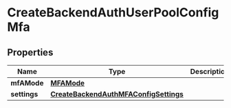 

# CreateBackendAuthUserPoolConfigMfa


## Properties

| Name | Type | Description | Notes |
|------------ | ------------- | ------------- | -------------|
|**mfAMode** | [**MFAMode**](MFAMode.md) |  |  |
|**settings** | [**CreateBackendAuthMFAConfigSettings**](CreateBackendAuthMFAConfigSettings.md) |  |  [optional] |



